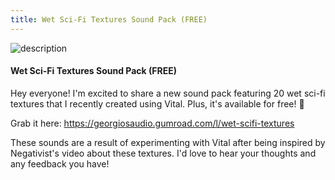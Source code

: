 ```yaml
---
title: Wet Sci-Fi Textures Sound Pack (FREE)
---
```



![description](/blogImages/Wet_SciFi_Textures.png)

#### Wet Sci-Fi Textures Sound Pack (FREE)


Hey everyone! I'm excited to share a new sound pack featuring 20 wet sci-fi textures that I recently created using Vital. Plus, it's available for free! 🌟

Grab it here: https://georgiosaudio.gumroad.com/l/wet-scifi-textures

These sounds are a result of experimenting with Vital after being inspired by Negativist's video about these textures. I'd love to hear your thoughts and any feedback you have!
